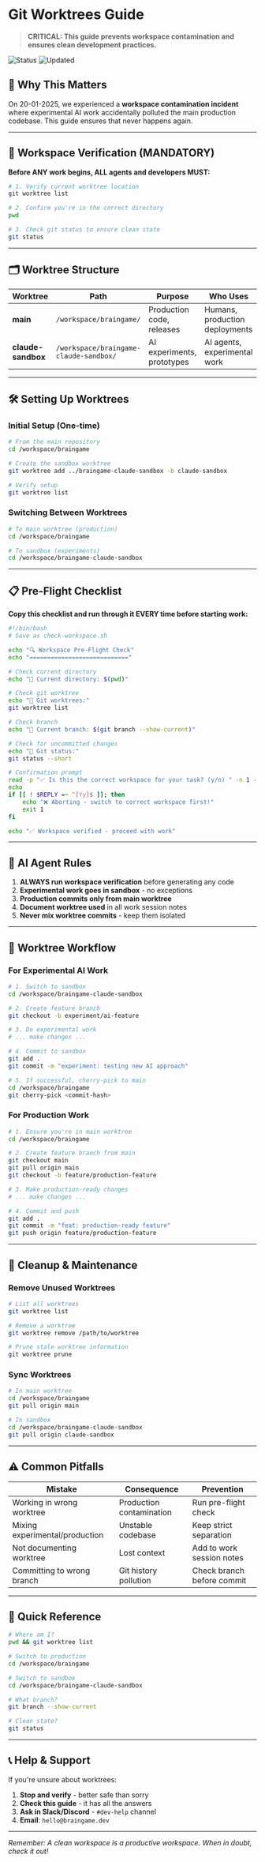 # Git Worktrees Guide

> **CRITICAL: This guide prevents workspace contamination and ensures clean development practices.**

![Status](https://img.shields.io/badge/status-critical-red?style=flat-square)
![Updated](https://img.shields.io/badge/updated-20--01--2025-blue?style=flat-square)

## 🚨 Why This Matters

On 20-01-2025, we experienced a **workspace contamination incident** where experimental AI work accidentally polluted the main production codebase. This guide ensures that never happens again.

---

## 📍 Workspace Verification (MANDATORY)

**Before ANY work begins, ALL agents and developers MUST:**

```bash
# 1. Verify current worktree location
git worktree list

# 2. Confirm you're in the correct directory
pwd

# 3. Check git status to ensure clean state
git status
```

---

## 🗂️ Worktree Structure

| Worktree | Path | Purpose | Who Uses |
|----------|------|---------|----------|
| **main** | `/workspace/braingame/` | Production code, releases | Humans, production deployments |
| **claude-sandbox** | `/workspace/braingame-claude-sandbox/` | AI experiments, prototypes | AI agents, experimental work |

---

## 🛠️ Setting Up Worktrees

### Initial Setup (One-time)
```bash
# From the main repository
cd /workspace/braingame

# Create the sandbox worktree
git worktree add ../braingame-claude-sandbox -b claude-sandbox

# Verify setup
git worktree list
```

### Switching Between Worktrees
```bash
# To main worktree (production)
cd /workspace/braingame

# To sandbox (experiments)
cd /workspace/braingame-claude-sandbox
```

---

## 📋 Pre-Flight Checklist

**Copy this checklist and run through it EVERY time before starting work:**

```bash
#!/bin/bash
# Save as check-workspace.sh

echo "🔍 Workspace Pre-Flight Check"
echo "============================"

# Check current directory
echo "📍 Current directory: $(pwd)"

# Check git worktree
echo "🌳 Git worktrees:"
git worktree list

# Check branch
echo "🔀 Current branch: $(git branch --show-current)"

# Check for uncommitted changes
echo "📝 Git status:"
git status --short

# Confirmation prompt
read -p "✅ Is this the correct workspace for your task? (y/n) " -n 1 -r
echo
if [[ ! $REPLY =~ ^[Yy]$ ]]; then
    echo "❌ Aborting - switch to correct workspace first!"
    exit 1
fi

echo "✅ Workspace verified - proceed with work"
```

---

## 🤖 AI Agent Rules

1. **ALWAYS run workspace verification** before generating any code
2. **Experimental work goes in sandbox** - no exceptions
3. **Production commits only from main worktree**
4. **Document worktree used** in all work session notes
5. **Never mix worktree commits** - keep them isolated

---

## 🔄 Worktree Workflow

### For Experimental AI Work
```bash
# 1. Switch to sandbox
cd /workspace/braingame-claude-sandbox

# 2. Create feature branch
git checkout -b experiment/ai-feature

# 3. Do experimental work
# ... make changes ...

# 4. Commit to sandbox
git add .
git commit -m "experiment: testing new AI approach"

# 5. If successful, cherry-pick to main
cd /workspace/braingame
git cherry-pick <commit-hash>
```

### For Production Work
```bash
# 1. Ensure you're in main worktree
cd /workspace/braingame

# 2. Create feature branch from main
git checkout main
git pull origin main
git checkout -b feature/production-feature

# 3. Make production-ready changes
# ... make changes ...

# 4. Commit and push
git add .
git commit -m "feat: production-ready feature"
git push origin feature/production-feature
```

---

## 🧹 Cleanup & Maintenance

### Remove Unused Worktrees
```bash
# List all worktrees
git worktree list

# Remove a worktree
git worktree remove /path/to/worktree

# Prune stale worktree information
git worktree prune
```

### Sync Worktrees
```bash
# In main worktree
cd /workspace/braingame
git pull origin main

# In sandbox
cd /workspace/braingame-claude-sandbox
git pull origin claude-sandbox
```

---

## ⚠️ Common Pitfalls

| Mistake | Consequence | Prevention |
|---------|-------------|------------|
| Working in wrong worktree | Production contamination | Run pre-flight check |
| Mixing experimental/production | Unstable codebase | Keep strict separation |
| Not documenting worktree | Lost context | Add to work session notes |
| Committing to wrong branch | Git history pollution | Check branch before commit |

---

## 🚀 Quick Reference

```bash
# Where am I?
pwd && git worktree list

# Switch to production
cd /workspace/braingame

# Switch to sandbox  
cd /workspace/braingame-claude-sandbox

# What branch?
git branch --show-current

# Clean state?
git status
```

---

## 📞 Help & Support

If you're unsure about worktrees:
1. **Stop and verify** - better safe than sorry
2. **Check this guide** - it has all the answers
3. **Ask in Slack/Discord** - `#dev-help` channel
4. **Email**: `hello@braingame.dev`

---

*Remember: A clean workspace is a productive workspace. When in doubt, check it out!*